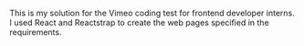 This is my solution for the Vimeo coding test for frontend developer interns. I used React and Reactstrap to create the web pages specified in the requirements.
